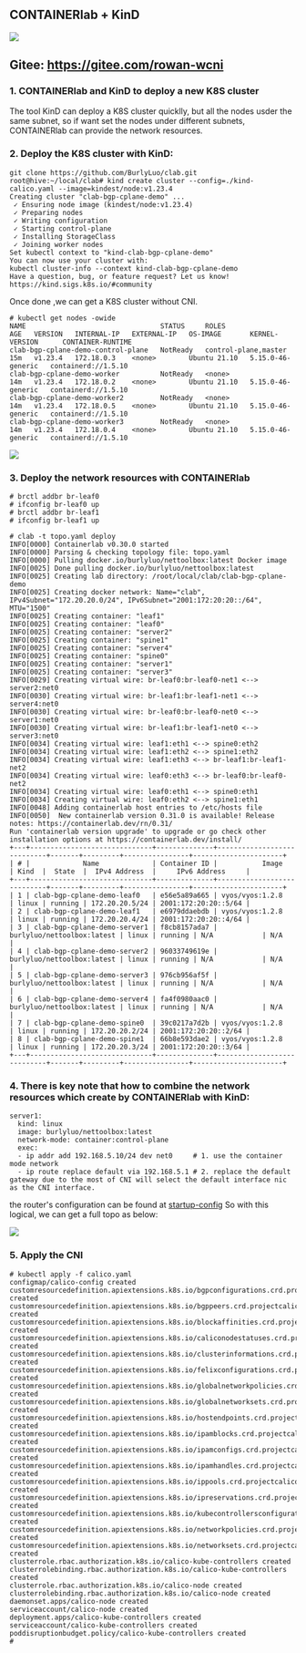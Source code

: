 ## CONTAINERlab + KinD
![](https://github.com/BurlyLuo/clab/blob/master/KinD.png)
## Gitee: https://gitee.com/rowan-wcni
### 1. CONTAINERlab and KinD to deploy a new K8S cluster
The tool KinD can deploy a K8S cluster quicklly, but all the nodes usder the same subnet, so if want set the nodes under different subnets, CONTAINERlab can provide the network resources.

### 2. Deploy the K8S cluster with KinD:
```
git clone https://github.com/BurlyLuo/clab.git
root@hive:~/local/clab# kind create cluster --config=./kind-calico.yaml --image=kindest/node:v1.23.4
Creating cluster "clab-bgp-cplane-demo" ...
 ✓ Ensuring node image (kindest/node:v1.23.4) 
 ✓ Preparing nodes      
 ✓ Writing configuration 
 ✓ Starting control-plane ️ 
 ✓ Installing StorageClass 
 ✓ Joining worker nodes 
Set kubectl context to "kind-clab-bgp-cplane-demo"
You can now use your cluster with:
kubectl cluster-info --context kind-clab-bgp-cplane-demo
Have a question, bug, or feature request? Let us know! https://kind.sigs.k8s.io/#community 
``` 
Once done ,we can get a K8S cluster without CNI.
```
# kubectl get nodes -owide 
NAME                                 STATUS     ROLES                  AGE   VERSION   INTERNAL-IP   EXTERNAL-IP   OS-IMAGE       KERNEL-VERSION      CONTAINER-RUNTIME
clab-bgp-cplane-demo-control-plane   NotReady   control-plane,master   15m   v1.23.4   172.18.0.3    <none>        Ubuntu 21.10   5.15.0-46-generic   containerd://1.5.10
clab-bgp-cplane-demo-worker          NotReady   <none>                 14m   v1.23.4   172.18.0.2    <none>        Ubuntu 21.10   5.15.0-46-generic   containerd://1.5.10
clab-bgp-cplane-demo-worker2         NotReady   <none>                 14m   v1.23.4   172.18.0.5    <none>        Ubuntu 21.10   5.15.0-46-generic   containerd://1.5.10
clab-bgp-cplane-demo-worker3         NotReady   <none>                 14m   v1.23.4   172.18.0.4    <none>        Ubuntu 21.10   5.15.0-46-generic   containerd://1.5.10
```

![](https://github.com/BurlyLuo/clab/blob/master/CONTAINERlab.png)
### 3. Deploy the network resources with CONTAINERlab
```
# brctl addbr br-leaf0
# ifconfig br-leaf0 up
# brctl addbr br-leaf1
# ifconfig br-leaf1 up

# clab -t topo.yaml deploy 
INFO[0000] Containerlab v0.30.0 started                 
INFO[0000] Parsing & checking topology file: topo.yaml  
INFO[0000] Pulling docker.io/burlyluo/nettoolbox:latest Docker image 
INFO[0025] Done pulling docker.io/burlyluo/nettoolbox:latest 
INFO[0025] Creating lab directory: /root/local/clab/clab-bgp-cplane-demo 
INFO[0025] Creating docker network: Name="clab", IPv4Subnet="172.20.20.0/24", IPv6Subnet="2001:172:20:20::/64", MTU="1500" 
INFO[0025] Creating container: "leaf1"                  
INFO[0025] Creating container: "leaf0"                  
INFO[0025] Creating container: "server2"                
INFO[0025] Creating container: "spine1"                 
INFO[0025] Creating container: "server4"                
INFO[0025] Creating container: "spine0"                 
INFO[0025] Creating container: "server1"                
INFO[0025] Creating container: "server3"                
INFO[0029] Creating virtual wire: br-leaf0:br-leaf0-net1 <--> server2:net0 
INFO[0030] Creating virtual wire: br-leaf1:br-leaf1-net1 <--> server4:net0 
INFO[0030] Creating virtual wire: br-leaf0:br-leaf0-net0 <--> server1:net0 
INFO[0030] Creating virtual wire: br-leaf1:br-leaf1-net0 <--> server3:net0 
INFO[0034] Creating virtual wire: leaf1:eth1 <--> spine0:eth2 
INFO[0034] Creating virtual wire: leaf1:eth2 <--> spine1:eth2 
INFO[0034] Creating virtual wire: leaf1:eth3 <--> br-leaf1:br-leaf1-net2 
INFO[0034] Creating virtual wire: leaf0:eth3 <--> br-leaf0:br-leaf0-net2 
INFO[0034] Creating virtual wire: leaf0:eth1 <--> spine0:eth1 
INFO[0034] Creating virtual wire: leaf0:eth2 <--> spine1:eth1 
INFO[0048] Adding containerlab host entries to /etc/hosts file 
INFO[0050]  New containerlab version 0.31.0 is available! Release notes: https://containerlab.dev/rn/0.31/
Run 'containerlab version upgrade' to upgrade or go check other installation options at https://containerlab.dev/install/ 
+---+------------------------------+--------------+----------------------------+-------+---------+----------------+----------------------+
| # |             Name             | Container ID |           Image            | Kind  |  State  |  IPv4 Address  |     IPv6 Address     |
+---+------------------------------+--------------+----------------------------+-------+---------+----------------+----------------------+
| 1 | clab-bgp-cplane-demo-leaf0   | e56e5a89a665 | vyos/vyos:1.2.8            | linux | running | 172.20.20.5/24 | 2001:172:20:20::5/64 |
| 2 | clab-bgp-cplane-demo-leaf1   | e6979ddaebdb | vyos/vyos:1.2.8            | linux | running | 172.20.20.4/24 | 2001:172:20:20::4/64 |
| 3 | clab-bgp-cplane-demo-server1 | f8cb8157ada7 | burlyluo/nettoolbox:latest | linux | running | N/A            | N/A                  |
| 4 | clab-bgp-cplane-demo-server2 | 96033749619e | burlyluo/nettoolbox:latest | linux | running | N/A            | N/A                  |
| 5 | clab-bgp-cplane-demo-server3 | 976cb956af5f | burlyluo/nettoolbox:latest | linux | running | N/A            | N/A                  |
| 6 | clab-bgp-cplane-demo-server4 | fa4f0980aac0 | burlyluo/nettoolbox:latest | linux | running | N/A            | N/A                  |
| 7 | clab-bgp-cplane-demo-spine0  | 39c0217a7d2b | vyos/vyos:1.2.8            | linux | running | 172.20.20.2/24 | 2001:172:20:20::2/64 |
| 8 | clab-bgp-cplane-demo-spine1  | 66b8e593dae2 | vyos/vyos:1.2.8            | linux | running | 172.20.20.3/24 | 2001:172:20:20::3/64 |
+---+------------------------------+--------------+----------------------------+-------+---------+----------------+----------------------+
```

### 4. There is key note that how to combine the network resources which create by CONTAINERlab with KinD:
    server1:
      kind: linux
      image: burlyluo/nettoolbox:latest
      network-mode: container:control-plane
      exec:
      - ip addr add 192.168.5.10/24 dev net0     # 1. use the container mode network
      - ip route replace default via 192.168.5.1 # 2. replace the default gateway due to the most of CNI will select the default interface nic as the CNI interface.
 
 the router's configuration can be found at [startup-config](https://github.com/BurlyLuo/clab/tree/master/startup-config)
So with this logical, we can get a full topo as below:

![](https://github.com/BurlyLuo/clab/blob/master/TOPO.png)



### 5. Apply the CNI
```
# kubectl apply -f calico.yaml 
configmap/calico-config created
customresourcedefinition.apiextensions.k8s.io/bgpconfigurations.crd.projectcalico.org created
customresourcedefinition.apiextensions.k8s.io/bgppeers.crd.projectcalico.org created
customresourcedefinition.apiextensions.k8s.io/blockaffinities.crd.projectcalico.org created
customresourcedefinition.apiextensions.k8s.io/caliconodestatuses.crd.projectcalico.org created
customresourcedefinition.apiextensions.k8s.io/clusterinformations.crd.projectcalico.org created
customresourcedefinition.apiextensions.k8s.io/felixconfigurations.crd.projectcalico.org created
customresourcedefinition.apiextensions.k8s.io/globalnetworkpolicies.crd.projectcalico.org created
customresourcedefinition.apiextensions.k8s.io/globalnetworksets.crd.projectcalico.org created
customresourcedefinition.apiextensions.k8s.io/hostendpoints.crd.projectcalico.org created
customresourcedefinition.apiextensions.k8s.io/ipamblocks.crd.projectcalico.org created
customresourcedefinition.apiextensions.k8s.io/ipamconfigs.crd.projectcalico.org created
customresourcedefinition.apiextensions.k8s.io/ipamhandles.crd.projectcalico.org created
customresourcedefinition.apiextensions.k8s.io/ippools.crd.projectcalico.org created
customresourcedefinition.apiextensions.k8s.io/ipreservations.crd.projectcalico.org created
customresourcedefinition.apiextensions.k8s.io/kubecontrollersconfigurations.crd.projectcalico.org created
customresourcedefinition.apiextensions.k8s.io/networkpolicies.crd.projectcalico.org created
customresourcedefinition.apiextensions.k8s.io/networksets.crd.projectcalico.org created
clusterrole.rbac.authorization.k8s.io/calico-kube-controllers created
clusterrolebinding.rbac.authorization.k8s.io/calico-kube-controllers created
clusterrole.rbac.authorization.k8s.io/calico-node created
clusterrolebinding.rbac.authorization.k8s.io/calico-node created
daemonset.apps/calico-node created
serviceaccount/calico-node created
deployment.apps/calico-kube-controllers created
serviceaccount/calico-kube-controllers created
poddisruptionbudget.policy/calico-kube-controllers created
# 
```
